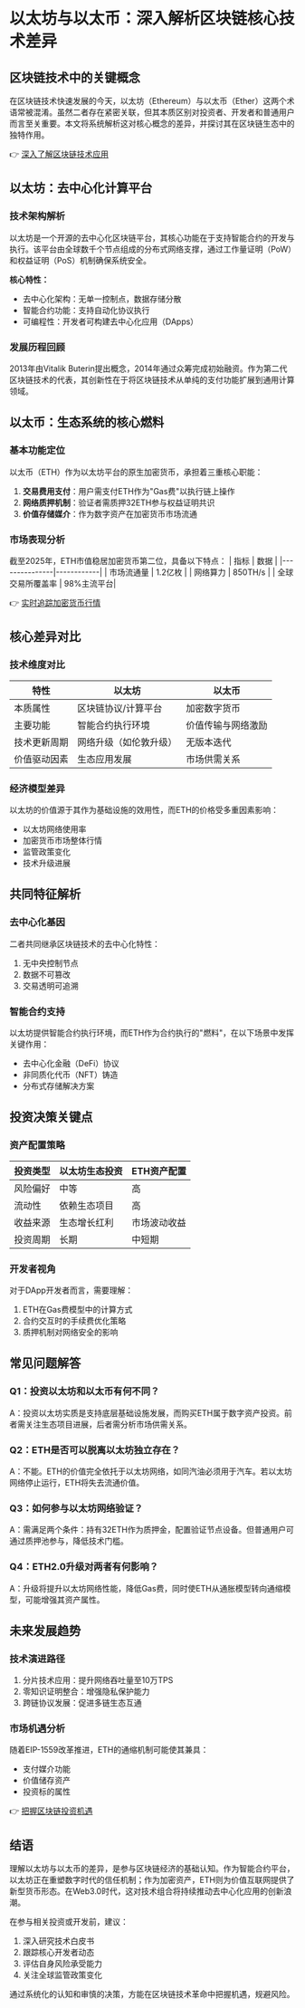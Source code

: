# 以太坊与以太币：深入解析区块链核心技术差异

## 区块链技术中的关键概念
在区块链技术快速发展的今天，以太坊（Ethereum）与以太币（Ether）这两个术语常被混淆。虽然二者存在紧密关联，但其本质区别对投资者、开发者和普通用户而言至关重要。本文将系统解析这对核心概念的差异，并探讨其在区块链生态中的独特作用。

👉 [深入了解区块链技术应用](https://bit.ly/okx_welcome)

## 以太坊：去中心化计算平台

### 技术架构解析
以太坊是一个开源的去中心化区块链平台，其核心功能在于支持智能合约的开发与执行。该平台由全球数千个节点组成的分布式网络支撑，通过工作量证明（PoW）和权益证明（PoS）机制确保系统安全。

**核心特性：**
- 去中心化架构：无单一控制点，数据存储分散
- 智能合约功能：支持自动化协议执行
- 可编程性：开发者可构建去中心化应用（DApps）

### 发展历程回顾
2013年由Vitalik Buterin提出概念，2014年通过众筹完成初始融资。作为第二代区块链技术的代表，其创新性在于将区块链技术从单纯的支付功能扩展到通用计算领域。

## 以太币：生态系统的核心燃料

### 基本功能定位
以太币（ETH）作为以太坊平台的原生加密货币，承担着三重核心职能：
1. **交易费用支付**：用户需支付ETH作为"Gas费"以执行链上操作
2. **网络质押机制**：验证者需质押32ETH参与权益证明共识
3. **价值存储媒介**：作为数字资产在加密货币市场流通

### 市场表现分析
截至2025年，ETH市值稳居加密货币第二位，具备以下特点：
| 指标          | 数据       |
|---------------|------------|
| 市场流通量    | 1.2亿枚    |
| 网络算力      | 850TH/s    |
| 全球交易所覆盖率 | 98%主流平台|

👉 [实时追踪加密货币行情](https://bit.ly/okx_welcome)

## 核心差异对比

### 技术维度对比
| 特性            | 以太坊                     | 以太币                     |
|-----------------|---------------------------|---------------------------|
| 本质属性        | 区块链协议/计算平台       | 加密数字货币              |
| 主要功能        | 智能合约执行环境          | 价值传输与网络激励        |
| 技术更新周期    | 网络升级（如伦敦升级）    | 无版本迭代                |
| 价值驱动因素    | 生态应用发展              | 市场供需关系              |

### 经济模型差异
以太坊的价值源于其作为基础设施的效用性，而ETH的价格受多重因素影响：
- 以太坊网络使用率
- 加密货币市场整体行情
- 监管政策变化
- 技术升级进展

## 共同特征解析

### 去中心化基因
二者共同继承区块链技术的去中心化特性：
1. 无中央控制节点
2. 数据不可篡改
3. 交易透明可追溯

### 智能合约支持
以太坊提供智能合约执行环境，而ETH作为合约执行的"燃料"，在以下场景中发挥关键作用：
- 去中心化金融（DeFi）协议
- 非同质化代币（NFT）铸造
- 分布式存储解决方案

## 投资决策关键点

### 资产配置策略
| 投资类型 | 以太坊生态投资 | ETH资产配置 |
|----------|----------------|------------|
| 风险偏好 | 中等           | 高         |
| 流动性   | 依赖生态项目   | 高         |
| 收益来源 | 生态增长红利   | 市场波动收益 |
| 投资周期 | 长期           | 中短期     |

### 开发者视角
对于DApp开发者而言，需要理解：
1. ETH在Gas费模型中的计算方式
2. 合约交互时的手续费优化策略
3. 质押机制对网络安全的影响

## 常见问题解答

### Q1：投资以太坊和以太币有何不同？
A：投资以太坊实质是支持底层基础设施发展，而购买ETH属于数字资产投资。前者需关注生态项目进展，后者需分析市场供需关系。

### Q2：ETH是否可以脱离以太坊独立存在？
A：不能。ETH的价值完全依托于以太坊网络，如同汽油必须用于汽车。若以太坊网络停止运行，ETH将失去流通价值。

### Q3：如何参与以太坊网络验证？
A：需满足两个条件：持有32ETH作为质押金，配置验证节点设备。但普通用户可通过质押池参与，降低技术门槛。

### Q4：ETH2.0升级对两者有何影响？
A：升级将提升以太坊网络性能，降低Gas费，同时使ETH从通胀模型转向通缩模型，可能增强其资产属性。

## 未来发展趋势

### 技术演进路径
1. 分片技术应用：提升网络吞吐量至10万TPS
2. 零知识证明整合：增强隐私保护能力
3. 跨链协议发展：促进多链生态互通

### 市场机遇分析
随着EIP-1559改革推进，ETH的通缩机制可能使其兼具：
- 支付媒介功能
- 价值储存资产
- 投资标的属性

👉 [把握区块链投资机遇](https://bit.ly/okx_welcome)

## 结语
理解以太坊与以太币的差异，是参与区块链经济的基础认知。作为智能合约平台，以太坊正在重塑数字时代的信任机制；作为加密资产，ETH则为价值互联网提供了新型货币形态。在Web3.0时代，这对技术组合将持续推动去中心化应用的创新浪潮。

在参与相关投资或开发前，建议：
1. 深入研究技术白皮书
2. 跟踪核心开发者动态
3. 评估自身风险承受能力
4. 关注全球监管政策变化

通过系统化的认知和审慎的决策，方能在区块链技术革命中把握机遇，规避风险。